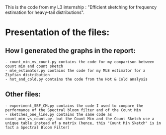 This is the code from my L3 internship : "Efficient sketching for frequency estimation for heavy-tail distributions".

# Presentation of the files:

  ## How I generated the graphs in the report:
    - count_min_vs_count.py contains the code for my comparison between count min and count sketch
    - mle_estimator.py contains the code for my MLE estimator for a Zipfian distribution
    - hot_and_cold.py contains the code from the Hot & Cold analysis

  ## Other files:
    - experiment_SBF_CM.py contains the code I used to compare the performance of the Spectral bloom filter and of the Count Min
    - sketches_one_line.py contains the same code as count_min_vs_count.py, but the Count Min and the Count Sketch use a unique table instead of a matrix (hence, this "Count Min Sketch" is in fact a Spectral Bloom Filter)

